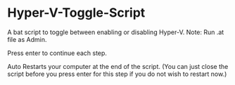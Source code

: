 # Hyper-V-Toggle-Script
A bat script to toggle between enabling or disabling Hyper-V.
Note: Run .at file as Admin.

Press enter to continue each step.

Auto Restarts your computer at the end of the script.
(You can just close the script before you press enter for this step if you do not wish to restart now.)
